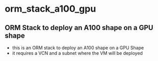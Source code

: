 # orm_stack_a100_gpu



## ORM Stack to deploy an A100 shape on a GPU shape

- this is an ORM stack to deploy an A100 shape on a GPU Shape
- it requires a VCN and a subnet where the VM will be deployed
